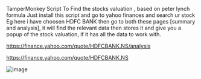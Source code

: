 TamperMonkey Script To Find the stocks valuation , based on peter lynch formula
Just install this script and go to yahoo finances and search ur stock
Eg here i have choosen HDFC BANK then go to both these pages [summary and analysis], it will find the relevant data then stores it and give you a popup of the stock valuation, if it has all the data to work with.

https://finance.yahoo.com/quote/HDFCBANK.NS/analysis

https://finance.yahoo.com/quote/HDFCBANK.NS


![image](https://github.com/programmer007007/peter_lync/assets/35029477/b7aa98c2-44fb-4935-bcd7-9779ea1f920b)
